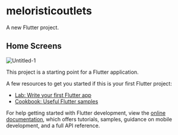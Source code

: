 # meloristicoutlets

A new Flutter project.

## Home Screens
![Untitled-1](https://user-images.githubusercontent.com/90062803/192523581-0e2d9e34-8886-4f18-9dea-f8b85ddb4439.png)


This project is a starting point for a Flutter application.

A few resources to get you started if this is your first Flutter project:

- [Lab: Write your first Flutter app](https://docs.flutter.dev/get-started/codelab)
- [Cookbook: Useful Flutter samples](https://docs.flutter.dev/cookbook)

For help getting started with Flutter development, view the
[online documentation](https://docs.flutter.dev/), which offers tutorials,
samples, guidance on mobile development, and a full API reference.
